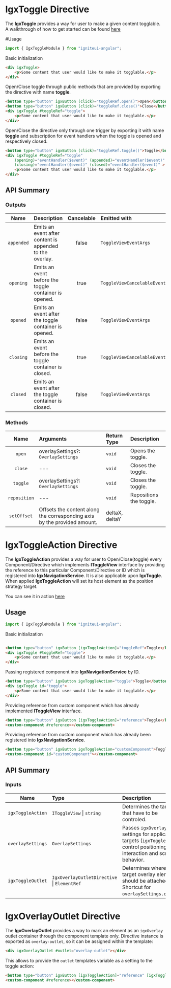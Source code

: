 # IgxToggle Directive

The **IgxToggle** provides a way for user to make a given content togglable.  
A walkthrough of how to get started can be found [here](https://www.infragistics.com/products/ignite-ui-angular/angular/components/toggle)

#Usage
```typescript
import { IgxToggleModule } from "igniteui-angular";
```

Basic initialization
```html
<div igxToggle>
    <p>Some content that user would like to make it togglable.</p>
</div>
```

Open/Close toggle through public methods that are provided by exporting the directive with name **toggle**.
```html
<button type="button" igxButton (click)="toggleRef.open()">Open</button>
<button type="button" igxButton (click)="toggleRef.close()">Close</button>
<div igxToggle #toggleRef="toggle">
    <p>Some content that user would like to make it togglable.</p>
</div>
```

Open/Close the directive only through one trigger by exporting it with name **toggle** and subscription for event
handlers when the toggle is opened and respectively closed. 
```html
<button type="button" igxButton (click)="toggleRef.toggle()">Toggle</button>
<div igxToggle #toggleRef="toggle" 
    (opening)="eventHandler($event)" (appended)="eventHandler($event)" (opened)="eventHandler($event)"
    (closing)="eventHandler($event)" (closed)="eventHandler($event)" >
    <p>Some content that user would like to make it togglable.</p>
</div>
```

## API Summary

### Outputs
| Name         | Description                                              | Cancelable | Emitted with                    |
|:------------:|:---------------------------------------------------------|:----------:|:--------------------------------|
| `appended`   | Emits an event after content is appended to the overlay. | false      | `ToggleViewEventArgs`           |
| `opening`    | Emits an event before the toggle container is opened.    | true       | `ToggleViewCancelableEventArgs` |
| `opened`     | Emits an event after the toggle container is opened.     | false      | `ToggleViewEventArgs`           |
| `closing`    | Emits an event before the toggle container is closed.    | true       | `ToggleViewCancelableEventArgs` |
| `closed`     | Emits an event after the toggle container is closed.     | false      | `ToggleViewEventArgs`           |
### Methods
| Name   | Arguments | Return Type | Description |
|:----------:|:------|:------|:------|
| `open` | overlaySettings?: `OverlaySettings` | `void` | Opens the toggle. |
| `close` | --- | `void` | Closes the toggle. |
| `toggle` | overlaySettings?: `OverlaySettings` | `void` | Closes the toggle. |
| `reposition` | --- | `void` | Repositions the toggle. |
| `setOffset`  | Offsets the content along the corresponding axis by the provided amount. |deltaX, deltaY |



# IgxToggleAction Directive

The **IgxToggleAction** provides a way for user to Open/Close(toggle) every Component/Directive which implements **IToggleView** interface by providing the reference to this particular Component/Directive or ID which is registered into **IgxNavigationService**. It is also applicable upon **IgxToggle**. When applied **IgxToggleAction** will set its host element as the position strategy target.

You can see it in action [here](https://www.infragistics.com/products/ignite-ui-angular/angular/components/toggle)

## Usage
```typescript
import { IgxToggleModule } from "igniteui-angular";
```

Basic initialization
```html

<button type="button" igxButton [igxToggleAction]="toggleRef">Toggle</button>
<div igxToggle #toggleRef="toggle">
    <p>Some content that user would like to make it togglable.</p>
</div>
```

Passing registered component into **IgxNavigationService** by ID.
```html
<button type="button" igxButton igxToggleAction="toggle">Toggle</button>
<div igxToggle id="toggle">
    <p>Some content that user would like to make it togglable.</p>
</div>
```

Providing reference from custom component which has already implemented **IToggleView** interface.
```html
<button type="button" igxButton [igxToggleAction]="reference">Toggle</button>
<custom-component #reference></custom-component>
```

Providing reference from custom component which has already been registered into **IgxNavigationService**.
```html
<button type="button" igxButton igxToggleAction="customComponent">Toggle</button>
<custom-component id="customComponent"></custom-component>
```

## API Summary

### Inputs
| Name       |      Type      |  Description |
|:----------:|:-------------|:------|
| `igxToggleAction`| `IToggleView` \| `string` | Determines the target that have to be controled. |
| `overlaySettings` | `OverlaySettings`| Passes `igxOverlay` settings for applicable targets (`igxToggle`) that control positioning, interaction and scroll behavior.
| `igxToggleOutlet` | `IgxOverlayOutletDirective` \| `ElementRef`| Determines where the target overlay element should be attached. Shortcut for `overlaySettings.outlet`.

# IgxOverlayOutlet Directive

The **IgxOverlayOutlet** provides a way to mark an element as an `igxOverlay` outlet container through the component template only.
Directive instance is exported as `overlay-outlet`, so it can be assigned within the template:

```html
<div igxOverlayOutlet #outlet="overlay-outlet"></div>
```
This allows to provide the `outlet` templates variable as a setting to the toggle action:
```html
<button type="button" igxButton [igxToggleAction]="reference" [igxToggleOutlet]="outlet">Toggle</button>
<custom-component #reference></custom-component>
```
